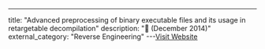 ---
title: "Advanced preprocessing of binary executable files and its usage in retargetable decompilation"
description: "📰  (December 2014)"
external_category: "Reverse Engineering"
---[Visit Website](https://www.fit.vut.cz/research/publication/10531)

